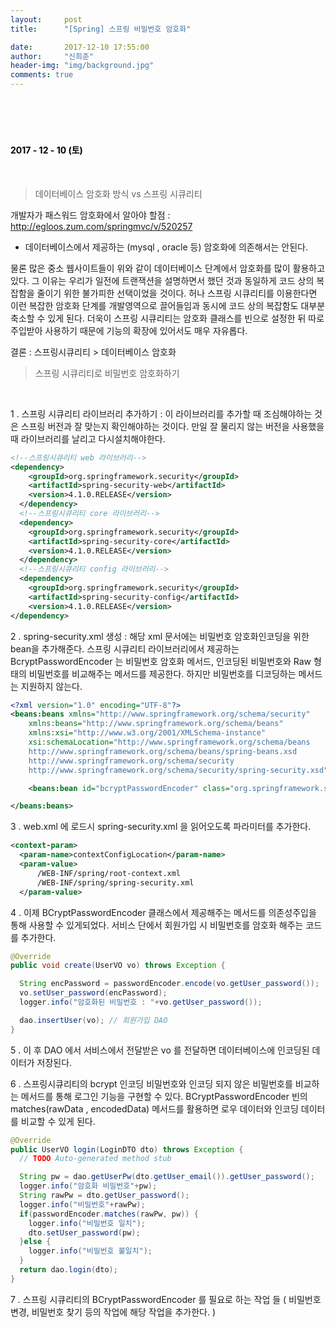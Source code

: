 ```yaml
---
layout:     post
title:      "[Spring] 스프링 비밀번호 암호화"

date:       2017-12-10 17:55:00
author:     "신희준"
header-img: "img/background.jpg"
comments: true
---
```



<head>
 <meta property="og:type" content="website">
 <meta property="og:title" content="스프링 시큐리티, 비밀번호 암호화 하기">
 <meta property="og:description" content="스프링 시큐리티를 활용하여 비밀번호를 암호화 하여 데이터베이스에 저장하고 암호화 된 비밀번호를 가져와 인코딩 되어있지 않은 비밀번호와 비교하는 방법">
 <meta property="og:url" content="http://shj7242.github.io/2017/12/10/Spring31/">

 <meta name="twitter:card" content="summary">
  <meta name="twitter:title" content="스프링 시큐리티, 비밀번호 암호화 하기">
  <meta name="twitter:description" content="스프링 시큐리티를 활용하여 비밀번호를 암호화 하여 데이터베이스에 저장하고 암호화 된 비밀번호를 가져와 인코딩 되어있지 않은 비밀번호와 비교하는 방법">
  <meta name="FACEBOOK:domain" content="http://shj7242.github.io/2017/12/10/Spring31/">
  <meta name="facebook:card" content="summary">
   <meta name="facebook:title" content="스프링 시큐리티, 비밀번호 암호화 하기">
   <meta name="facebook:description" content="스프링 시큐리티를 활용하여 비밀번호를 암호화 하여 데이터베이스에 저장하고 암호화 된 비밀번호를 가져와 인코딩 되어있지 않은 비밀번호와 비교하는 방법">
   <meta name="facebook:domain" content="http://shj7242.github.io/2017/12/10/Spring31/">


 </head>


<br>
<H4 style ="font-weight:bold; color:black;"> </H4>
<br>
<H4 style ="font-weight:bold; color : black">2017 - 12 - 10 (토)</H4>

<br>

> 데이터베이스 암호화 방식 vs 스프링 시큐리티


개발자가 패스워드 암호화에서 알아야 할점 : http://egloos.zum.com/springmvc/v/520257


* 데이터베이스에서 제공하는 (mysql , oracle 등) 암호화에 의존해서는 안된다.

물론 많은 중소 웹사이트들이 위와 같이 데이터베이스 단계에서 암호화를 많이 활용하고 있다. 그 이유는 우리가 일전에 트랜잭션을 설명하면서 했던 것과 동일하게 코드 상의 복잡함을 줄이기 위한 불가피한 선택이었을 것이다. 허나 스프링 시큐리티를 이용한다면 이런 복잡한 암호화 단계를 개발영역으로 끌어들임과 동시에 코드 상의 복잡함도 대부분 축소할 수 있게 된다. 더욱이 스프링 시큐리티는 암호화 클래스를 빈으로 설정한 뒤 따로 주입받아 사용하기 때문에 기능의 확장에 있어서도 매우 자유롭다.

결론 : 스프링시큐리티 > 데이터베이스 암호화



> 스프링 시큐리티로 비밀번호 암호화하기

<br>

1 . 스프링 시큐리티 라이브러리 추가하기 : 이 라이브러리를 추가할 때 조심해야하는 것은 스프링 버전과 잘 맞는지 확인해야하는 것이다. 만일 잘 물리지 않는 버전을 사용했을 때 라이브러리를 날리고 다시설치해야한다.

~~~xml
<!--스프링시큐리티 web 라이브러리-->
<dependency>
    <groupId>org.springframework.security</groupId>
    <artifactId>spring-security-web</artifactId>
    <version>4.1.0.RELEASE</version>
  </dependency>
  <!--스프링시큐리티 core 라이브러리-->
  <dependency>
    <groupId>org.springframework.security</groupId>
    <artifactId>spring-security-core</artifactId>
    <version>4.1.0.RELEASE</version>
  </dependency>
  <!--스프링시큐리티 config 라이브러리-->
  <dependency>
    <groupId>org.springframework.security</groupId>
    <artifactId>spring-security-config</artifactId>
    <version>4.1.0.RELEASE</version>
</dependency>
~~~

2 . spring-security.xml 생성 : 해당 xml 문서에는 비밀번호 암호화인코딩을 위한 bean을 추가해준다.
스프링 시큐리티 라이브러리에서 제공하는 BcryptPasswordEncoder 는 비밀번호 암호화 메서드, 인코딩된 비밀번호와 Raw 형태의 비밀번호를 비교해주는 메서드를 제공한다. 하지만 비밀번호를 디코딩하는 메서드는 지원하지 않는다.

~~~xml
<?xml version="1.0" encoding="UTF-8"?>
<beans:beans xmlns="http://www.springframework.org/schema/security"
    xmlns:beans="http://www.springframework.org/schema/beans"
    xmlns:xsi="http://www.w3.org/2001/XMLSchema-instance"
    xsi:schemaLocation="http://www.springframework.org/schema/beans
    http://www.springframework.org/schema/beans/spring-beans.xsd
    http://www.springframework.org/schema/security
    http://www.springframework.org/schema/security/spring-security.xsd">

    <beans:bean id="bcryptPasswordEncoder" class="org.springframework.security.crypto.bcrypt.BCryptPasswordEncoder" />  

</beans:beans>
~~~

3 . web.xml 에 로드시 spring-security.xml 을 읽어오도록 파라미터를 추가한다.

~~~xml
<context-param>
  <param-name>contextConfigLocation</param-name>
  <param-value>
      /WEB-INF/spring/root-context.xml
      /WEB-INF/spring/spring-security.xml
  </param-value>
~~~

4 . 이제 BCryptPasswordEncoder 클래스에서 제공해주는 메서드를 의존성주입을 통해 사용할 수 있게되었다. 서비스 단에서 회원가입 시 비밀번호를 암호화 해주는 코드를 추가한다.

~~~java
@Override
public void create(UserVO vo) throws Exception {

  String encPassword = passwordEncoder.encode(vo.getUser_password());
  vo.setUser_password(encPassword);
  logger.info("암호화된 비밀번호 : "+vo.getUser_password());

  dao.insertUser(vo); // 회원가입 DAO
}
~~~

5 . 이 후 DAO 에서 서비스에서 전달받은 vo 를 전달하면 데이터베이스에 인코딩된 데이터가 저장된다.

6 . 스프링시큐리티의 bcrypt 인코딩 비밀번호와 인코딩 되지 않은 비밀번호를 비교하는 메서드를 통해 로그인 기능을 구현할 수 있다. BCryptPasswordEncoder 빈의 matches(rawData , encodedData) 메서드를 활용하면 로우 데이터와 인코딩 데이터를 비교할 수 있게 된다.

~~~JAVA
@Override
public UserVO login(LoginDTO dto) throws Exception {
  // TODO Auto-generated method stub

  String pw = dao.getUserPw(dto.getUser_email()).getUser_password();
  logger.info("암호화 비밀번호"+pw);
  String rawPw = dto.getUser_password();
  logger.info("비밀번호"+rawPw);
  if(passwordEncoder.matches(rawPw, pw)) {
    logger.info("비밀번호 일치");
    dto.setUser_password(pw);
  }else {
    logger.info("비밀번호 불일치");    
  }  
  return dao.login(dto);
}
~~~

7 . 스프링 시큐리티의 BCryptPasswordEncoder 를 필요로 하는 작업 들 ( 비밀번호 변경, 비밀번호 찾기 등의 작업에 해당 작업을 추가한다. )
